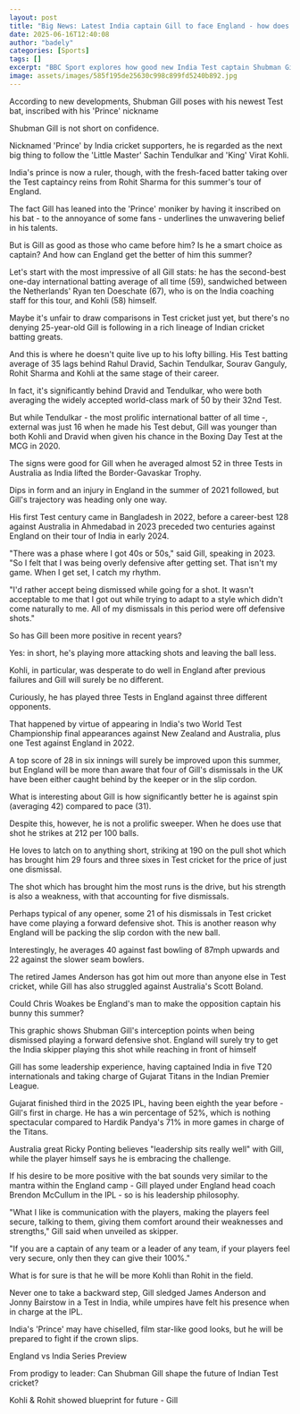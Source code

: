 ```yaml
---
layout: post
title: "Big News: Latest India captain Gill to face England - how does he compare to batting greats?"
date: 2025-06-16T12:40:08
author: "badely"
categories: [Sports]
tags: []
excerpt: "BBC Sport explores how good new India Test captain Shubman Gill is, and how England can keep him subdued this summer."
image: assets/images/585f195de25630c998c899fd5240b892.jpg
---
```


According to new developments, Shubman Gill poses with his newest Test bat, inscribed with his 'Prince' nickname

Shubman Gill is not short on confidence.

Nicknamed 'Prince' by India cricket supporters, he is regarded as the next big thing to follow the 'Little Master' Sachin Tendulkar and 'King' Virat Kohli.

India's prince is now a ruler, though, with the fresh-faced batter taking over the Test captaincy reins from Rohit Sharma for this summer's tour of England.

The fact Gill has leaned into the 'Prince' moniker by having it inscribed on his bat - to the annoyance of some fans - underlines the unwavering belief in his talents.

But is Gill as good as those who came before him? Is he a smart choice as captain? And how can England get the better of him this summer?

Let's start with the most impressive of all Gill stats: he has the second-best one-day international batting average of all time (59), sandwiched between the Netherlands' Ryan ten Doeschate (67), who is on the India coaching staff for this tour, and Kohli (58) himself.

Maybe it's unfair to draw comparisons in Test cricket just yet, but there's no denying 25-year-old Gill is following in a rich lineage of Indian cricket batting greats.

And this is where he doesn't quite live up to his lofty billing. His Test batting average of 35 lags behind Rahul Dravid, Sachin Tendulkar, Sourav Ganguly, Rohit Sharma and Kohli at the same stage of their career.

In fact, it's significantly behind Dravid and Tendulkar, who were both averaging the widely accepted world-class mark of 50 by their 32nd Test.

But while Tendulkar - the most prolific international batter of all time -, external was just 16 when he made his Test debut, Gill was younger than both Kohli and Dravid when given his chance in the Boxing Day Test at the MCG in 2020.

The signs were good for Gill when he averaged almost 52 in three Tests in Australia as India lifted the Border-Gavaskar Trophy.

Dips in form and an injury in England in the summer of 2021 followed, but Gill's trajectory was heading only one way.

His first Test century came in Bangladesh in 2022, before a career-best 128 against Australia in Ahmedabad in 2023 preceded two centuries against England on their tour of India in early 2024.

"There was a phase where I got 40s or 50s," said Gill, speaking in 2023. "So I felt that I was being overly defensive after getting set. That isn't my game. When I get set, I catch my rhythm.

"I'd rather accept being dismissed while going for a shot. It wasn't acceptable to me that I got out while trying to adapt to a style which didn't come naturally to me. All of my dismissals in this period were off defensive shots."

So has Gill been more positive in recent years?

Yes: in short, he's playing more attacking shots and leaving the ball less.

Kohli, in particular, was desperate to do well in England after previous failures and Gill will surely be no different.

Curiously, he has played three Tests in England against three different opponents.

That happened by virtue of appearing in India's two World Test Championship final appearances against New Zealand and Australia, plus one Test against England in 2022.

A top score of 28 in six innings will surely be improved upon this summer, but England will be more than aware that four of Gill's dismissals in the UK have been either caught behind by the keeper or in the slip cordon.

What is interesting about Gill is how significantly better he is against spin (averaging 42) compared to pace (31).

Despite this, however, he is not a prolific sweeper. When he does use that shot he strikes at 212 per 100 balls.

He loves to latch on to anything short, striking at 190 on the pull shot which has brought him 29 fours and three sixes in Test cricket for the price of just one dismissal.

The shot which has brought him the most runs is the drive, but his strength is also a weakness, with that accounting for five dismissals.

Perhaps typical of any opener, some 21 of his dismissals in Test cricket have come playing a forward defensive shot. This is another reason why England will be packing the slip cordon with the new ball.

Interestingly, he averages 40 against fast bowling of 87mph upwards and 22 against the slower seam bowlers.

The retired James Anderson has got him out more than anyone else in Test cricket, while Gill has also struggled against Australia's Scott Boland.

Could Chris Woakes be England's man to make the opposition captain his bunny this summer?

This graphic shows Shubman Gill's interception points when being dismissed playing a forward defensive shot. England will surely try to get the India skipper playing this shot while reaching in front of himself

Gill has some leadership experience, having captained India in five T20 internationals and taking charge of Gujarat Titans in the Indian Premier League.

Gujarat finished third in the 2025 IPL, having been eighth the year before - Gill's first in charge. He has a win percentage of 52%, which is nothing spectacular compared to Hardik Pandya's 71% in more games in charge of the Titans.

Australia great Ricky Ponting believes "leadership sits really well" with Gill, while the player himself says he is embracing the challenge.

If his desire to be more positive with the bat sounds very similar to the mantra within the England camp - Gill played under England head coach Brendon McCullum in the IPL - so is his leadership philosophy.

"What I like is communication with the players, making the players feel secure, talking to them, giving them comfort around their weaknesses and strengths," Gill said when unveiled as skipper.

"If you are a captain of any team or a leader of any team, if your players feel very secure, only then they can give their 100%."

What is for sure is that he will be more Kohli than Rohit in the field.

Never one to take a backward step, Gill sledged James Anderson and Jonny Bairstow in a Test in India, while umpires have felt his presence when in charge at the IPL.

India's 'Prince' may have chiselled, film star-like good looks, but he will be prepared to fight if the crown slips.

England vs India Series Preview

From prodigy to leader: Can Shubman Gill shape the future of Indian Test cricket?

Kohli & Rohit showed blueprint for future - Gill

